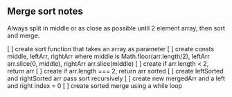 ## Merge sort notes

Always split in middle or as close as possible until 2 element array, then sort and merge.

[ ] create sort function that takes an array as parameter
[ ] create consts middle, leftArr, rightArr where middle is Math.floor(arr.length/2), leftArr arr.slice(0, middle), rightArr arr.slice(middle)
[ ] create if arr.length < 2, return arr
[ ] create if arr.length === 2, return arr sorted
[ ] create leftSorted and rightSorted arr pass sort recursively
[ ] create new mergedArr and a left and right index = 0
[ ] create sorted merge using a while loop
